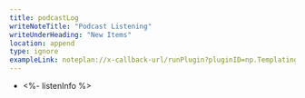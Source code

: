 ```yaml
---
title: podcastLog
writeNoteTitle: "Podcast Listening"
writeUnderHeading: "New Items"
location: append
type: ignore 
exampleLink: noteplan://x-callback-url/runPlugin?pluginID=np.Templating&command=templateRunner&arg0=podcastLog&arg1=false&arg2=listenInfo%3DXXXXNewEpisodeXXXX
---
```

- <%- listenInfo %>